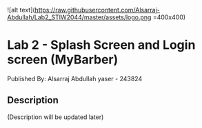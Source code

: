![alt text](https://raw.githubusercontent.com/Alsarraj-Abdullah/Lab2_STIW2044/master/assets/logo.png =400x400)


# Lab 2 - Splash Screen and Login screen (MyBarber)
Published By: Alsarraj Abdullah yaser - 243824

## Description
(Description will be updated later)
